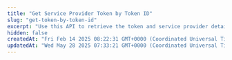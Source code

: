 ```yaml
---
title: "Get Service Provider Token by Token ID"
slug: "get-token-by-token-id"
excerpt: "Use this API to retrieve the token and service provider details. The `service_provider_token_id` obtained can then be used in the `Generate Cryptogram API` to generate a cryptogram."
hidden: false
createdAt: "Fri Feb 14 2025 08:22:31 GMT+0000 (Coordinated Universal Time)"
updatedAt: "Wed May 28 2025 07:33:21 GMT+0000 (Coordinated Universal Time)"
---
```

